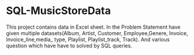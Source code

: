 # SQL-MusicStoreData

This project contains data in Excel sheet. In the Problem Statement have given multiple datasets(Album, Artist, Customer, Employee,Genere, Invoice, Invoice_line,media_ type, Playlist, Playlist_track, Track). And various question which have have to solved by SQL queries.   

